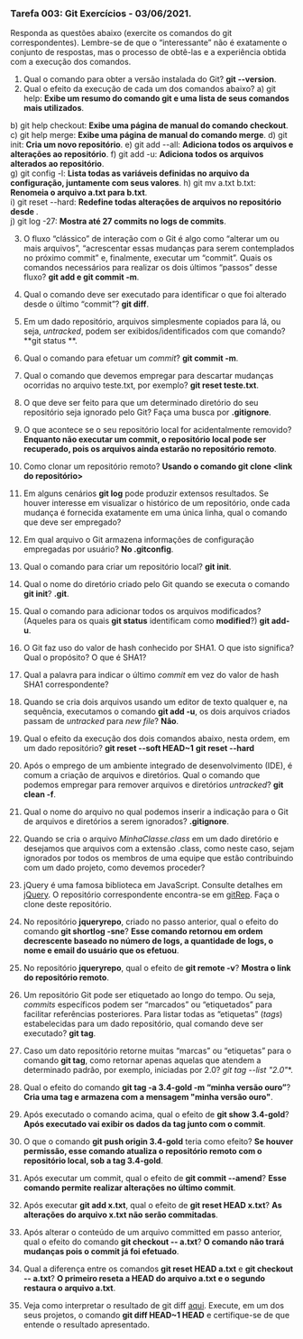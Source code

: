 ### Tarefa 003: Git Exercícios - 03/06/2021.

Responda as questões abaixo (exercite os comandos do git correspondentes). Lembre-se de que o “interessante” não é exatamente o conjunto de respostas, mas o processo de obtê-las e a experiência obtida com a execução dos comandos.


1. Qual o comando para obter a versão instalada do Git?   **git --version**.
2. Qual o efeito da execução de cada um dos comandos abaixo? 
  a) git help: **Exibe um resumo do comando git e uma lista de seus comandos mais utilizados**.
  
  b) git help checkout: **Exibe uma página de manual do comando checkout**.
  c) git help merge: **Exibe uma página de manual do comando merge**.
  d) git init: **Cria um novo repositório**.
  e) git add --all: **Adiciona todos os arquivos e alterações ao repositório**. 
  f) git add -u:  **Adiciona todos os arquivos alterados ao repositório**.  
  g) git config -l: **Lista todas as variáveis ​​definidas no arquivo da configuração, juntamente com seus valores**. 
  h) git mv a.txt b.txt: **Renomeia o arquivo a.txt para b.txt**.  
  i) git reset --hard: **Redefine todas alterações de arquivos no repositório desde <commit>**.  
  j) git log -27: **Mostra até 27 commits no logs de commits**.

3. O fluxo “clássico” de interação com o Git é algo como “alterar um ou mais arquivos”, “acrescentar essas mudanças para serem contemplados no próximo commit” e, finalmente, executar um “commit”. Quais os comandos necessários para realizar os dois últimos “passos” desse fluxo? 
 **git add <arquivo> e git commit -m**.
 
4. Qual o comando deve ser executado para identificar o que foi alterado desde o último “commit”?
 **git diff**.
 
5. Em um dado repositório, arquivos simplesmente copiados para lá, ou seja, _untracked_, podem ser exibidos/identificados com que comando? **git status	**.
6. Qual o comando para efetuar um _commit_? **git commit -m**.
7. Qual o comando que devemos empregar para descartar mudanças ocorridas no arquivo teste.txt, por exemplo? **git reset teste.txt**.
8. O que deve ser feito para que um determinado diretório do seu repositório seja ignorado pelo Git? Faça uma busca por **.gitignore**.
9. O que acontece se o seu repositório local for acidentalmente removido? **Enquanto não executar um commit, o repositório local pode ser recuperado, pois os arquivos ainda estarão no repositório remoto**.
10. Como clonar um repositório remoto? **Usando o comando git clone <link do repositório>**
11. Em alguns cenários **git log** pode produzir extensos resultados. Se houver interesse em visualizar o histórico de um repositório, onde cada mudança é fornecida exatamente em uma única linha, qual o comando que deve ser empregado?
12. Em qual arquivo o Git armazena informações de configuração empregadas por usuário? **No .gitconfig**.
13. Qual o comando para criar um repositório local? **git init**.
14. Qual o nome do diretório criado pelo Git quando se executa o comando **git init**?  **.git**.
15. Qual o comando para adicionar todos os arquivos modificados? (Aqueles para os quais **git status** identificam como **modified**?)   **git add-u**.
16. O Git faz uso do valor de hash conhecido por SHA1. O que isto significa? Qual o propósito? O que é SHA1?
17. Qual a palavra para indicar o último _commit_ em vez do valor de hash SHA1 correspondente?
18. Quando se cria dois arquivos usando um editor de texto qualquer e, na sequência, executamos o comando **git add -u**, os dois arquivos criados passam de _untracked_ para _new file_? **Não**.
19. Qual o efeito da execução dos dois comandos abaixo, nesta ordem, em um dado repositório?
**git reset --soft HEAD~1**
**git reset --hard**
20. Após o emprego de um ambiente integrado de desenvolvimento (IDE), é comum a criação de arquivos e diretórios. Qual o comando que podemos empregar para remover arquivos e diretórios _untracked_?  **git clean -f**.
21. Qual o nome do arquivo no qual podemos inserir a indicação para o Git de arquivos e diretórios a serem ignorados? **.gitignore**.
22. Quando se cria o arquivo _MinhaClasse.class_ em um dado diretório e desejamos que arquivos com a extensão .class, como neste caso, sejam ignorados por todos os membros de uma equipe que estão contribuindo com um dado projeto, como devemos proceder?
23. jQuery é uma famosa biblioteca em JavaScript. Consulte detalhes em [jQuery](http://jquery.com). O repositório correspondente encontra-se em [gitRep](https://github.com/jquery/jquery.git). Faça o clone deste repositório.
24. No repositório **jqueryrepo**, criado no passo anterior, qual o efeito do comando **git shortlog -sne**? **Esse comando retornou em ordem decrescente baseado no número de logs, a quantidade de logs, o nome e email do usuário que os efetuou**.
25. No repositório **jqueryrepo**, qual o efeito de **git remote -v**? **Mostra o link do repositório remoto**.
26. Um repositório Git pode ser etiquetado ao longo do tempo. Ou seja, _commits_ específicos podem ser “marcados” ou “etiquetados” para facilitar referências posteriores. Para listar todas as “etiquetas” (_tags_) estabelecidas para um dado repositório, qual comando deve ser executado? **git tag**.
27. Caso um dato repositório retorne muitas “marcas” ou “etiquetas” para o comando **git tag**, como retornar apenas aquelas que atendem a determinado padrão, por exemplo, iniciadas por 2.0? **git tag --list "2.0*"**.
28. Qual o efeito do comando **git tag -a 3.4-gold -m “minha versão ouro”**? **Cria uma tag e armazena com a mensagem "minha versão ouro"**.
29. Após executado o comando acima, qual o efeito de **git show 3.4-gold**? **Após executado vai exibir os dados da tag junto com o commit**. 
30. O que o comando **git push origin 3.4-gold** teria como efeito? **Se houver permissão, esse comando atualiza o repositório remoto com o repositório local, sob a tag 3.4-gold**.
31. Após executar um commit, qual o efeito de **git commit --amend**? **Esse comando permite realizar alterações no último commit**.
32. Após executar **git add x.txt**, qual o efeito de **git reset HEAD x.txt**? **As alterações do arquivo x.txt não serão commitadas**.
33. Após alterar o conteúdo de um arquivo committed em passo anterior, qual o efeito do comando **git checkout -- a.txt**? **O comando não trará mudanças pois o commit já foi efetuado**.
34. Qual a diferença entre os comandos **git reset HEAD a.txt** e **git checkout -- a.txt**? **O primeiro reseta a HEAD do arquivo a.txt e o segundo restaura o arquivo a.txt**.
35. Veja como interpretar o resultado de git diff [aqui](https://medium.com/therobinkim/how-to-read-a-git-diff-6c87a9dc47c5). Execute, em um dos seus projetos, o comando **git diff HEAD~1 HEAD** e certifique-se de que entende o resultado apresentado.





</DIV/>
